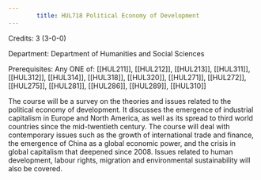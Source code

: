```yaml
---
        title: HUL718 Political Economy of Development
---
```

Credits: 3 (3-0-0)

Department: Department of Humanities and Social Sciences

Prerequisites: Any ONE of: [[HUL211]], [[HUL212]], [[HUL213]], [[HUL311]], [[HUL312]], [[HUL314]], [[HUL318]], [[HUL320]], [[HUL271]], [[HUL272]], [[HUL275]], [[HUL281]], [[HUL286]], [[HUL289]], [[HUL310]]

The course will be a survey on the theories and issues related to the political economy of development. It discusses the emergence of industrial capitalism in Europe and North America, as well as its spread to third world countries since the mid-twentieth century. The course will deal with contemporary issues such as the growth of international trade and finance, the emergence of China as a global economic power, and the crisis in global capitalism that deepened since 2008. Issues related to human development, labour rights, migration and environmental sustainability will also be covered.